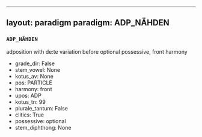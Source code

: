 
---
layout: paradigm
paradigm: ADP_NÄHDEN
---
### ` ADP_NÄHDEN `

adposition with de:te variation before optional possessive, front harmony
* grade_dir: False
* stem_vowel: None
* kotus_av: None
* pos: PARTICLE
* harmony: front
* upos: ADP
* kotus_tn: 99
* plurale_tantum: False
* clitics: True
* possessive: optional
* stem_diphthong: None
